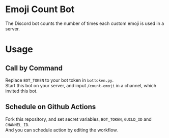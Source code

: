 # Emoji Count Bot
The Discord bot counts the number of times each custom emoji is used in a server.

# Usage
## Call by Command
Replace `BOT_TOKEN` to your bot token in `bottoken.py`.  
Start this bot on your server, and input `/count-emoji` in a channel, which invited this bot.
## Schedule on Github Actions
Fork this repository, and set secret variables, `BOT_TOKEN`, `GUILD_ID` and `CHANNEL_ID`.  
And you can schedule action by editing the workflow.
